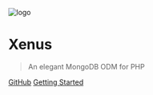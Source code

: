 ![logo](https://res.cloudinary.com/abellion/image/upload/v1535202916/icon_ofrkgv.png)

# Xenus

> An elegant MongoDB ODM for PHP

[GitHub](https://github.com/abellion/xenus/)
[Getting Started](#getting-started)

